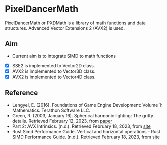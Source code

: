 # PixelDancerMath

PixelDancerMath or PXDMath is a library of math functions and data structures. Advanced Vector Extensions 2 (AVX2) is used.

## Aim

- Current aim is to integrate SIMD to math functions

- [x] SSE2 is implemented to Vector2D class.
- [x] AVX2 is implemented to Vector3D class.
- [x] AVX2 is implemented to Vector4D class.

## Reference

- Lengyel, E. (2016). Foundations of Game Engine Development: Volume 1: Mathematics. Terathon Software LLC.
- Green, R. (2003, January 16). Spherical harmonic lighting: The gritty details. Retrieved February 12, 2023, from [paper](https://www.cse.chalmers.se/~uffe/xjobb/Readings/GlobalIllumination/Spherical%20Harmonic%20Lighting%20-%20the%20gritty%20details.pdf)
- Part 2: AVX Intrinsics. (n.d.). Retrieved February 18, 2023, from [site](https://chryswoods.com/vector_c++/immintrin.html)
- Rust Simd Performance Guide. Vertical and horizontal operations - Rust SIMD Performance Guide. (n.d.). Retrieved February 18, 2023, from [site](https://rust-lang.github.io/packed_simd/perf-guide/vert-hor-ops.html)
